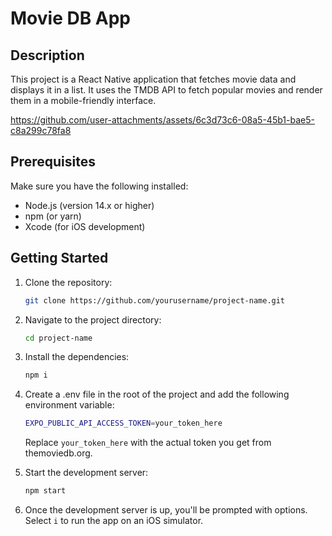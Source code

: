 # Movie DB App

## Description

This project is a React Native application that fetches movie data and displays it in a list. It uses the TMDB API to fetch popular movies and render them in a mobile-friendly interface.

https://github.com/user-attachments/assets/6c3d73c6-08a5-45b1-bae5-c8a299c78fa8

## Prerequisites

Make sure you have the following installed:

- Node.js (version 14.x or higher)
- npm (or yarn)
- Xcode (for iOS development)

## Getting Started

1. Clone the repository:

   ```bash
   git clone https://github.com/yourusername/project-name.git

   ```

2. Navigate to the project directory:

   ```bash
   cd project-name
   ```

3. Install the dependencies:

   ```bash
   npm i
   ```

4. Create a .env file in the root of the project and add the following environment variable:

   ```bash
   EXPO_PUBLIC_API_ACCESS_TOKEN=your_token_here
   ```

   Replace `your_token_here` with the actual token you get from themoviedb.org.

5. Start the development server:

   ```bash
   npm start
   ```

6. Once the development server is up, you'll be prompted with options. Select `i` to run the app on an iOS simulator.

